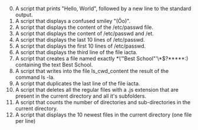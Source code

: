  0. A script that prints "Hello, World", followed by a new line to the standard output.
 1. A script that displays a confused smiley "(Ôo)". 
 2. A script that displays the content of the /etc/passwd file.
 3. A script that displays the content of /etc/passwd and /et.
 4. A script that displays the last 10 lines of /etc/passwd.
 5. A script that displays the first 10 lines of /etc/passwd.
 6. A script that displays the third line of the file iacta.
 7. A script that creates a file named exactly \*\\'"Best School"\'\\*$\?\*\*\*\*\*:) containing the text Best School.
 8. A script that writes into the file ls_cwd_content the result of the command ls -la.
 9. A script that duplicates the last line of the file iacta.
 10. A script that deletes all the regular files with a .js extension that are present in the current directory and all it's subfolders.
 11. A script that counts the number of directories and sub-directories in the current directory.
 12. A script that displays the 10 newest files in the current directory (one file per line)

